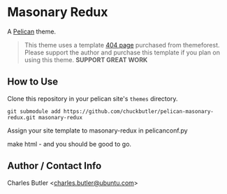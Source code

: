 # Masonary Redux

A [Pelican](http://blog.getpelican.com/) theme.

>  This theme uses a template [404 page](http://themeforest.net/item/cthulhu-ominous-404-page-template/1981808) purchased from themeforest. Please support the author and purchase this template if you plan on using this theme. **SUPPORT GREAT WORK**


## How to Use

Clone this repository in your pelican site's `themes` directory.

    git submodule add https://github.com/chuckbutler/pelican-masonary-redux.git masonary-redux

Assign your site template to masonary-redux in pelicanconf.py

make html - and you should be good to go.


## Author / Contact Info

Charles Butler &lt;charles.butler@ubuntu.com&gt;
